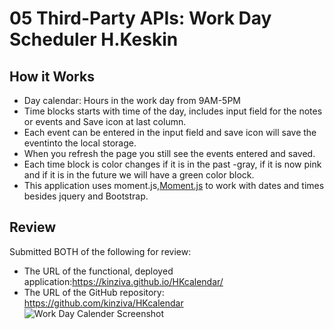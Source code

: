 # 05 Third-Party APIs: Work Day Scheduler H.Keskin

## How it Works

* Day calendar: Hours in the work day from 9AM-5PM
* Time blocks starts with time of the day, includes input field for the notes or events and Save icon at last column.
* Each event can be entered in the input field and save icon will save the eventinto the local storage.
* When you refresh the page you still see the events entered and saved.
* Each time block is color changes if it is in the past -gray, if it is now pink and if it is in the future we will have a green color block. 
* This application uses moment.js,[Moment.js](https://momentjs.com/) to work with dates and times besides jquery and Bootstrap.

## Review

Submitted BOTH of the following for review:
* The URL of the functional, deployed application:https://kinziva.github.io/HKcalendar/
* The URL of the GitHub repository: https://github.com/kinziva/HKcalendar
 ![Work Day Calender Screenshot](./Assets/PaaswordGenerator.JPG)

